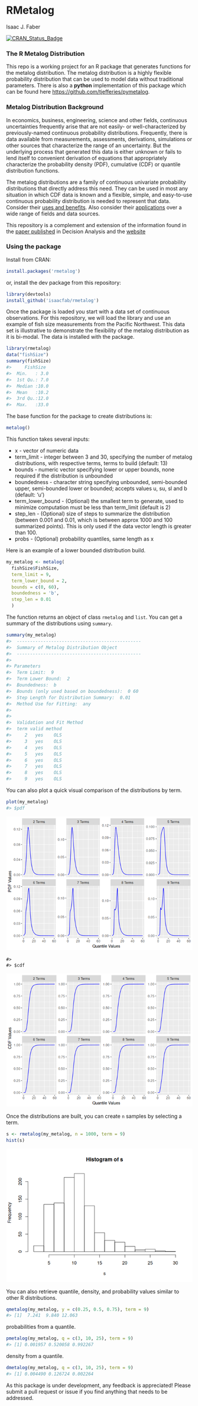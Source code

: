 RMetalog
================
Isaac J. Faber

<!-- README.md is generated from README.Rmd. Please edit that file -->

[![CRAN\_Status\_Badge](http://www.r-pkg.org/badges/version/rmetalog)](http://cran.r-project.org/package=rmetalog)

### The R Metalog Distribution

This repo is a working project for an R package that generates functions
for the metalog distribution. The metalog distribution is a highly
flexible probability distribution that can be used to model data without
traditional parameters. There is also a **python** implementation of this package which can be found here https://github.com/tjefferies/pymetalog.

### Metalog Distribution Background

In economics, business, engineering, science and other fields,
continuous uncertainties frequently arise that are not easily- or
well-characterized by previously-named continuous probability
distributions. Frequently, there is data available from measurements,
assessments, derivations, simulations or other sources that characterize
the range of an uncertainty. But the underlying process that generated
this data is either unknown or fails to lend itself to convenient
derivation of equations that appropriately characterize the probability
density (PDF), cumulative (CDF) or quantile distribution functions.

The metalog distributions are a family of continuous univariate
probability distributions that directly address this need. They can be
used in most any situation in which CDF data is known and a flexible,
simple, and easy-to-use continuous probability distribution is needed to
represent that data. Consider their [uses and
benefits](http://www.metalogdistributions.com/usesbenefits.html). Also
consider their
[applications](http://www.metalogdistributions.com/applicationsdata.html)
over a wide range of fields and data sources.

This repository is a complement and extension of the information found
in the [paper
published](http://pubsonline.informs.org/doi/abs/10.1287/deca.2016.0338)
in Decision Analysis and the
[website](http://www.metalogdistributions.com/)

### Using the package

Install from CRAN:

``` r
install.packages('rmetalog')
```

or, install the dev package from this repository:

``` r
library(devtools)
install_github('isaacfab/rmetalog')
```

Once the package is loaded you start with a data set of continuous
observations. For this repository, we will load the library and use an
example of fish size measurements from the Pacific Northwest. This data
set is illustrative to demonstrate the flexibility of the metalog
distribution as it is bi-modal. The data is installed with the package.

``` r
library(rmetalog)
data("fishSize")
summary(fishSize)
#>     FishSize   
#>  Min.   : 3.0  
#>  1st Qu.: 7.0  
#>  Median :10.0  
#>  Mean   :10.2  
#>  3rd Qu.:12.0  
#>  Max.   :33.0
```

The base function for the package to create distributions is:

``` r
metalog()
```

This function takes several inputs:

  - x - vector of numeric data
  - term\_limit - integer between 3 and 30, specifying the number of
    metalog distributions, with respective terms, terms to build
    (default: 13)
  - bounds - numeric vector specifying lower or upper bounds, none
    required if the distribution is unbounded
  - boundedness - character string specifying unbounded, semi-bounded
    upper, semi-bounded lower or bounded; accepts values u, su, sl and b
    (default: ‘u’)
  - term\_lower\_bound - (Optional) the smallest term to generate, used
    to minimize computation must be less than term\_limit (default is 2)
  - step\_len - (Optional) size of steps to summarize the distribution
    (between 0.001 and 0.01, which is between approx 1000 and 100
    summarized points). This is only used if the data vector length is
    greater than 100.
  - probs - (Optional) probability quantiles, same length as x

Here is an example of a lower bounded distribution build.

``` r
my_metalog <- metalog(
  fishSize$FishSize,
  term_limit = 9,
  term_lower_bound = 2,
  bounds = c(0, 60),
  boundedness = 'b',
  step_len = 0.01
  )
```

The function returns an object of class `rmetalog` and `list`. You can
get a summary of the distributions using `summary`.

``` r
summary(my_metalog)
#>  -----------------------------------------------
#>  Summary of Metalog Distribution Object
#>  -----------------------------------------------
#>  
#> Parameters
#>  Term Limit:  9 
#>  Term Lower Bound:  2 
#>  Boundedness:  b 
#>  Bounds (only used based on boundedness):  0 60 
#>  Step Length for Distribution Summary:  0.01 
#>  Method Use for Fitting:  any 
#>  
#> 
#>  Validation and Fit Method
#>  term valid method
#>     2   yes    OLS
#>     3   yes    OLS
#>     4   yes    OLS
#>     5   yes    OLS
#>     6   yes    OLS
#>     7   yes    OLS
#>     8   yes    OLS
#>     9   yes    OLS
```

You can also plot a quick visual comparison of the distributions by
term.

``` r
plot(my_metalog)
#> $pdf
```

![](man/figures/README-unnamed-chunk-8-1.png)<!-- -->

    #> 
    #> $cdf

![](man/figures/README-unnamed-chunk-8-2.png)<!-- -->

Once the distributions are built, you can create `n` samples by
selecting a term.

``` r
s <- rmetalog(my_metalog, n = 1000, term = 9)
hist(s)
```

![](man/figures/README-unnamed-chunk-9-1.png)<!-- -->

You can also retrieve quantile, density, and probability values similar
to other R distributions.

``` r
qmetalog(my_metalog, y = c(0.25, 0.5, 0.75), term = 9)
#> [1]  7.241  9.840 12.063
```

probabilities from a quantile.

``` r
pmetalog(my_metalog, q = c(3, 10, 25), term = 9)
#> [1] 0.001957 0.520058 0.992267
```

density from a quantile.

``` r
dmetalog(my_metalog, q = c(3, 10, 25), term = 9)
#> [1] 0.004490 0.126724 0.002264
```

As this package is under development, any feedback is appreciated\!
Please submit a pull request or issue if you find anything that needs to
be addressed.

